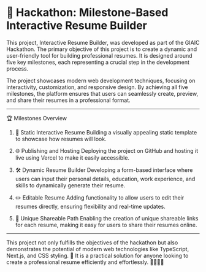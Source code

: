 # 🚀 Hackathon: Milestone-Based Interactive Resume Builder

This project, Interactive Resume Builder, was developed as part of the GIAIC Hackathon. The primary objective of this project is to create a dynamic and user-friendly tool for building professional resumes. It is designed around five key milestones, each representing a crucial step in the development process.

The project showcases modern web development techniques, focusing on interactivity, customization, and responsive design. By achieving all five milestones, the platform ensures that users can seamlessly create, preview, and share their resumes in a professional format.


---

🏆 Milestones Overview

1. 📄 Static Interactive Resume
Building a visually appealing static template to showcase how resumes will look.


2. 🌐 Publishing and Hosting
Deploying the project on GitHub and hosting it live using Vercel to make it easily accessible.


3. 🛠️ Dynamic Resume Builder
Developing a form-based interface where users can input their personal details, education, work experience, and skills to dynamically generate their resume.


4. ✏️ Editable Resume
Adding functionality to allow users to edit their resumes directly, ensuring flexibility and real-time updates.


5. 🔗 Unique Shareable Path
Enabling the creation of unique shareable links for each resume, making it easy for users to share their resumes online.




---

This project not only fulfills the objectives of the hackathon but also demonstrates the potential of modern web technologies like TypeScript, Next.js, and CSS styling. 🌟 It is a practical solution for anyone looking to create a professional resume efficiently and effortlessly. 👨‍💻👩‍💻

